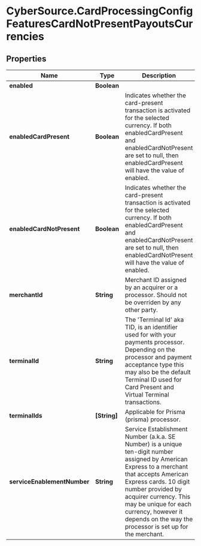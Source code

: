 # CyberSource.CardProcessingConfigFeaturesCardNotPresentPayoutsCurrencies

## Properties
Name | Type | Description | Notes
------------ | ------------- | ------------- | -------------
**enabled** | **Boolean** |  | [optional] 
**enabledCardPresent** | **Boolean** | Indicates whether the card-present transaction is activated for the selected currency. If both enabledCardPresent and enabledCardNotPresent are set to null, then enabledCardPresent will have the value of enabled.  | [optional] 
**enabledCardNotPresent** | **Boolean** | Indicates whether the card-present transaction is activated for the selected currency. If both enabledCardPresent and enabledCardNotPresent are set to null, then enabledCardNotPresent will have the value of enabled.  | [optional] 
**merchantId** | **String** | Merchant ID assigned by an acquirer or a processor. Should not be overriden by any other party. | [optional] 
**terminalId** | **String** | The 'Terminal Id' aka TID, is an identifier used for with your payments processor. Depending on the processor and payment acceptance type this may also be the default Terminal ID used for Card Present and Virtual Terminal transactions.  | [optional] 
**terminalIds** | **[String]** | Applicable for Prisma (prisma) processor. | [optional] 
**serviceEnablementNumber** | **String** | Service Establishment Number (a.k.a. SE Number) is a unique ten-digit number assigned by American Express to a merchant that accepts American Express cards. 10 digit number provided by acquirer currency. This may be unique for each currency, however it depends on the way the processor is set up for the merchant.  | [optional] 


